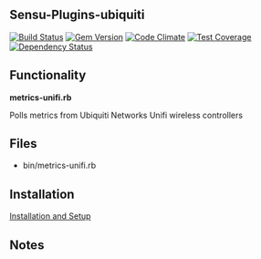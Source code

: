## Sensu-Plugins-ubiquiti
[![Build Status](https://travis-ci.org/sensu-plugins/sensu-plugins-ubiquiti.svg?branch=master)](https://travis-ci.org/sensu-plugins/sensu-plugins-ubiquiti)
[![Gem Version](https://badge.fury.io/rb/sensu-plugins-ubiquiti.svg)](http://badge.fury.io/rb/sensu-plugins-ubiquiti)
[![Code Climate](https://codeclimate.com/github/sensu-plugins/sensu-plugins-ubiquiti/badges/gpa.svg)](https://codeclimate.com/github/sensu-plugins/sensu-plugins-ubiquiti)
[![Test Coverage](https://codeclimate.com/github/sensu-plugins/sensu-plugins-ubiquiti/badges/coverage.svg)](https://codeclimate.com/github/sensu-plugins/sensu-plugins-ubiquiti)
[![Dependency Status](https://gemnasium.com/sensu-plugins/sensu-plugins-ubiquiti.svg)](https://gemnasium.com/sensu-plugins/sensu-plugins-ubiquiti)

## Functionality

**metrics-unifi.rb**

Polls metrics from Ubiquiti Networks Unifi wireless controllers

## Files
 * bin/metrics-unifi.rb

## Installation

[Installation and Setup](http://sensu-plugins.io/docs/installation_instructions.html)

## Notes
